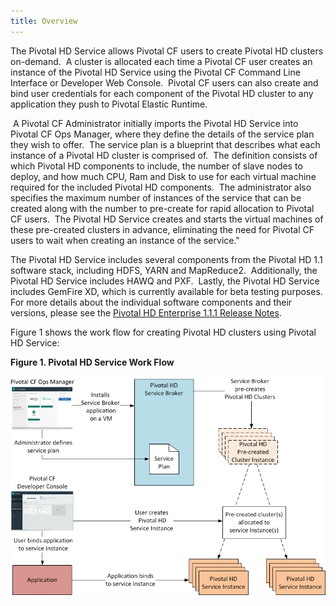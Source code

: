 ```yaml
---
title: Overview
---
```


The Pivotal HD Service allows Pivotal CF users to create Pivotal HD clusters on-demand.  A cluster is allocated each time a Pivotal CF user creates an instance of the Pivotal HD Service using the Pivotal CF Command Line Interface or Developer Web Console.  Pivotal CF users can also create and bind user credentials for each component of the Pivotal HD cluster to any application they push to Pivotal Elastic Runtime.

 A Pivotal CF Administrator initially imports the Pivotal HD Service into Pivotal CF Ops Manager, where they define the details of the service plan they wish to offer.  The service plan is a blueprint that describes what each instance of a Pivotal HD cluster is comprised of.  The definition consists of which Pivotal HD components to include, the number of slave nodes to deploy, and how much CPU, Ram and Disk to use for each virtual machine required for the included Pivotal HD components.  The administrator also specifies the maximum number of instances of the service that can be created along with the number to pre-create for rapid allocation to Pivotal CF users.  The Pivotal HD Service creates and starts the virtual machines of these pre-created clusters in advance, eliminating the need for Pivotal CF users to wait when creating an instance of the service."

The Pivotal HD Service includes several components from the Pivotal HD 1.1 software stack, including HDFS, YARN and MapReduce2.  Additionally, the Pivotal HD Service includes HAWQ and PXF.  Lastly, the Pivotal HD Service includes GemFire XD, which is currently available for beta testing purposes. For more details about the individual software components and their versions, please see the [Pivotal HD Enterprise 1.1.1 Release Notes](http://pivotalhd.docs.pivotal.io/doc/1110/PHDEnterprise1.1.1ReleaseNotes.html).

Figure 1 shows the work flow for creating Pivotal HD clusters using Pivotal HD Service:

**Figure 1. Pivotal HD Service Work Flow**

![Data Service Work Flow](/images/data_service.png "Data Service Work Flow")